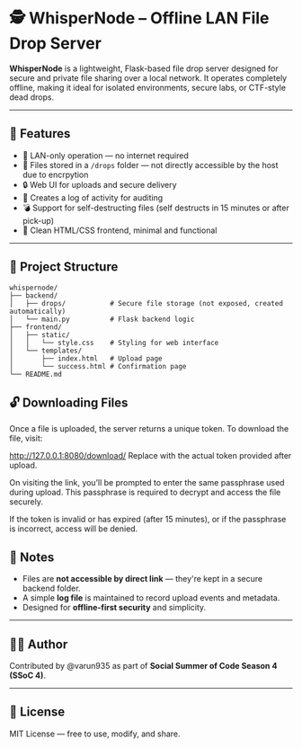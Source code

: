 # 🕵️ WhisperNode – Offline LAN File Drop Server

**WhisperNode** is a lightweight, Flask-based file drop server designed for secure and private file sharing over a local network. It operates completely offline, making it ideal for isolated environments, secure labs, or CTF-style dead drops.

---

## 🚀 Features

- 📡 LAN-only operation — no internet required  
- 📁 Files stored in a `/drops` folder — not directly accessible by the host due to encrpytion
- 🔒 Web UI for uploads and secure delivery  
- 🧠 Creates a log of activity for auditing  
- 💣 Support for self-destructing files (self destructs in 15 minutes or after pick-up)  
- 🧊 Clean HTML/CSS frontend, minimal and functional

---

## 📁 Project Structure
```
whispernode/
├── backend/
│   ├── drops/           # Secure file storage (not exposed, created automatically)
│   └── main.py          # Flask backend logic
├── frontend/
│   ├── static/
│   │   └── style.css    # Styling for web interface
│   └── templates/
│       ├── index.html   # Upload page
│       └── success.html # Confirmation page
└── README.md
```
## 🔓 Downloading Files
Once a file is uploaded, the server returns a unique token.
To download the file, visit:

http://127.0.0.1:8080/download/<token>
Replace <token> with the actual token provided after upload.

On visiting the link, you’ll be prompted to enter the same passphrase used during upload. This passphrase is required to decrypt and access the file securely.

If the token is invalid or has expired (after 15 minutes), or if the passphrase is incorrect, access will be denied.

## 🔐 Notes

- Files are **not accessible by direct link** — they're kept in a secure backend folder.
- A simple **log file** is maintained to record upload events and metadata.
- Designed for **offline-first security** and simplicity.

---

## 👨‍💻 Author

Contributed by @varun935 as part of **Social Summer of Code Season 4 (SSoC 4)**.

---

## 📜 License

MIT License — free to use, modify, and share.
```
